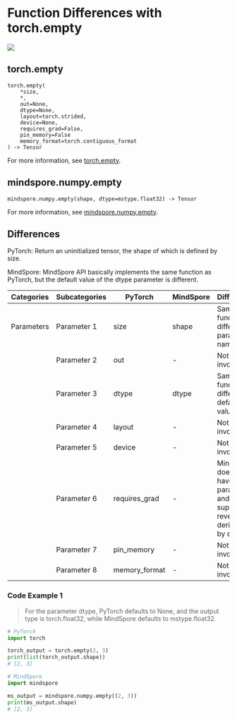 # Function Differences with torch.empty

<a href="https://gitee.com/mindspore/docs/blob/master/docs/mindspore/source_en/note/api_mapping/pytorch_diff/mindspore.numpy.empty.md" target="_blank"><img src="https://mindspore-website.obs.cn-north-4.myhuaweicloud.com/website-images/master/resource/_static/logo_source_en.png"></a>

## torch.empty

```text
torch.empty(
    *size,
    *,
    out=None,
    dtype=None,
    layout=torch.strided,
    device=None,
    requires_grad=False,
    pin_memory=False
    memory_format=torch.contiguous_format
) -> Tensor
```

For more information, see [torch.empty](https://pytorch.org/docs/1.8.1/generated/torch.empty.html).

## mindspore.numpy.empty

```text
mindspore.numpy.empty(shape, dtype=mstype.float32) -> Tensor
```

For more information, see [mindspore.numpy.empty](https://mindspore.cn/docs/en/master/api_python/numpy/mindspore.numpy.empty.html).

## Differences

PyTorch: Return an uninitialized tensor, the shape of which is defined by size.

MindSpore: MindSpore API basically implements the same function as PyTorch, but the default value of the dtype parameter is different.

| Categories | Subcategories |PyTorch | MindSpore | Difference |
| ---- | ----- | ------- | --------- | ------------- |
|Parameters | Parameter 1 | size | shape |Same function, different parameter names |
| | Parameter 2 | out           | -         | Not involved |
|  | Parameter 3 | dtype         | dtype     | Same function, different default values |
| | Parameter 4 | layout | - | Not involved |
| | Parameter 5 | device | - | Not involved |
| | Parameter 6 | requires_grad | - | MindSpore does not have this parameter and supports reverse derivation by default |
| | Parameter 7 | pin_memory | - | Not involved |
| | Parameter 8 | memory_format | - | Not involved |

### Code Example 1

> For the parameter dtype, PyTorch defaults to None, and the output type is torch.float32, while MindSpore defaults to mstype.float32.

```python
# PyTorch
import torch

torch_output = torch.empty(2, 3)
print(list(torch_output.shape))
# [2, 3]

# MindSpore
import mindspore

ms_output = mindspore.numpy.empty((2, 3))
print(ms_output.shape)
# [2, 3]
```

